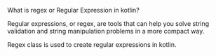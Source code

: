 What is regex or Regular Expression in kotlin?

Regular expressions, or regex, are tools that can help you solve string validation and string manipulation problems in a more compact way.

Regex class is used to create regular expressions in kotlin.



